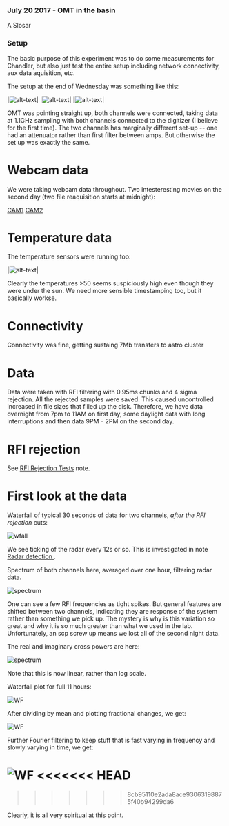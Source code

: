 ### July 20 2017 - OMT in the basin

A Slosar

### Setup

The basic purpose of this experiment was to do some measurements for
Chandler, but also just test the entire setup including network
connectivity, aux data aquisition, etc.

The setup at the end of Wednesday was something like this:

|![alt-text](../20170720_OMT_in_basin/a1.jpg)|
|![alt-text](../20170720_OMT_in_basin/a2.jpg)|
|![alt-text](../20170720_OMT_in_basin/a3.jpg)|


OMT was pointing straight up, both channels were connected, taking
data at 1.1GHz sampling with both channels connected to the digitizer
(I believe for the first time). The two channels has marginally
different set-up -- one had an attenuator rather than first filter
between amps. But otherwise the set up was exactly the same.

# Webcam data

We were taking webcam data throughout. Two intesteresting movies on
the second day (two file reaquisition starts at midnight):

[CAM1](https://www.dropbox.com/s/pqpn1qaohmtmjei/170720_0000_cam0.avi?dl=0)
[CAM2](https://www.dropbox.com/s/q7gl47m746vj4ba/170720_0000_cam1.avi?dl=0)


# Temperature data

The temperature sensors were running too:

|![alt-text](../20170720_OMT_in_basin/temp.png)|

Clearly the temperatures >50 seems suspiciously high even though they
were under the sun. We need more sensible timestamping too, but it basically workse.

# Connectivity

Connectivity was fine, getting sustaing 7Mb transfers to astro cluster


# Data

Data were  taken with  RFI filtering  with 0.95ms  chunks and  4 sigma
rejection.  All   the  rejected   samples  were  saved.   This  caused
uncontrolled   increased   in   file   sizes  that   filled   up   the
disk. Therefore, we have data overnight from 7pm to 11AM on first day,
some daylight data with long interruptions  and then data 9PM - 2PM on
the second day.


# RFI rejection

See [RFI Rejection Tests](..//20170724_RFI_Rejection_Tests/index.md) note.


# First look at the data

Waterfall of typical 30 seconds of data for two channels, *after the RFI rejection* 
cuts:

![wfall](WF30s.png)
 
 We see ticking of the radar every 12s or so. This is investigated in 
 note [Radar detection ](../20170730_Radar/index.md).

Spectrum of both channels here, averaged over one hour, filtering
radar data.

![spectrum](spectrum.png)

One can see a few RFI frequencies as tight spikes. But general
features are shifted between two channels, indicating they are
response of the system rather than something we pick up. The mystery
is why is this variation so great and why it is so much greater than
what we used in the lab. Unfortunately, an scp screw up means we lost
all of the second night data. 



The real and imaginary cross powers are here:

![spectrum](spectrumXI.png)

Note that this is now linear, rather than log scale.

Waterfall plot for full 11 hours:

![WF](PureWF.png)

After dividing by mean and plotting fractional changes, we get:

![WF](DeltaWF.png)

Further Fourier filtering to keep stuff that is fast varying in
frequency and slowly varying in time, we get:

![WF](filteredWF.png)
<<<<<<< HEAD
=======

>>>>>>> 8cb95110e2ada8ace93063198875f40b94299da6

Clearly, it is all very spiritual at this point.
